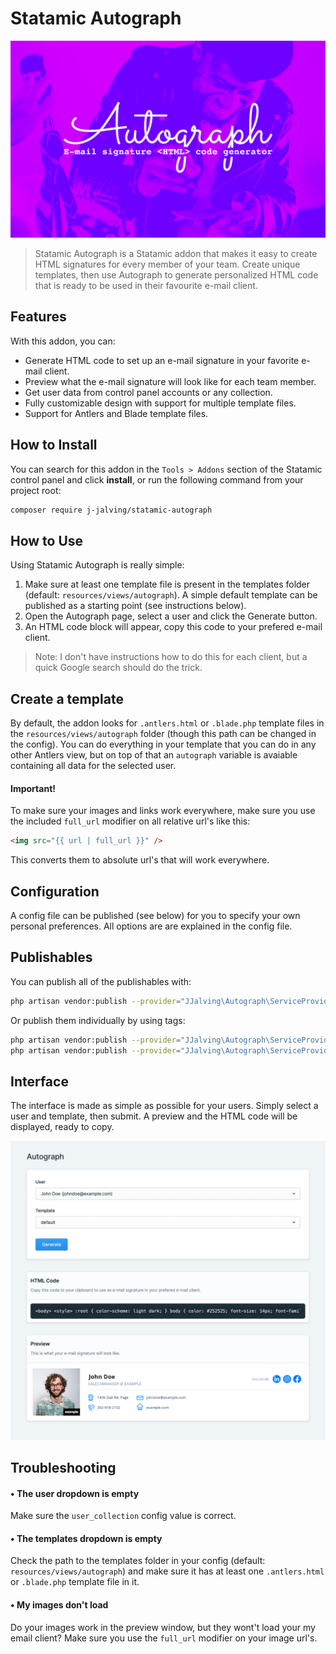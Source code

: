 # Statamic Autograph

![alt text](https://github.com/j-jalving/statamic-autograph/blob/main/product.png?raw=true)

> Statamic Autograph is a Statamic addon that makes it easy to create HTML signatures
> for every member of your team. Create unique templates, then use Autograph to generate
> personalized HTML code that is ready to be used in their favourite e-mail client. 

## Features

With this addon, you can:

- Generate HTML code to set up an e-mail signature in your favorite e-mail client.
- Preview what the e-mail signature will look like for each team member.
- Get user data from control panel accounts or any collection.
- Fully customizable design with support for multiple template files.
- Support for Antlers and Blade template files.


## How to Install

You can search for this addon in the `Tools > Addons` section of the Statamic control panel and click **install**, or run the following command from your project root:

``` bash
composer require j-jalving/statamic-autograph
```

## How to Use

Using Statamic Autograph is really simple:

1. Make sure at least one template file is present in the templates folder (default: `resources/views/autograph`). A simple default template can be published as a starting point (see instructions below).
2. Open the Autograph page, select a user and click the Generate button.
3. An HTML code block will appear, copy this code to your prefered e-mail client. 
  
> Note: I don't have instructions how to do this for each client, but a quick Google search should do the trick.

## Create a template

By default, the addon looks for `.antlers.html` or `.blade.php` template files in the `resources/views/autograph` folder (though this path can be changed in the config). You can do everything in your template that you can do in any other Antlers view, but on top of that an `autograph` variable is avaiable containing all data for the selected user.

#### Important!
To make sure your images and links work everywhere, make sure you use the included `full_url` modifier on all relative url's like this: 

```html
<img src="{{ url | full_url }}" />
```

This converts them to absolute url's that will work everywhere. 


## Configuration

A config file can be published (see below) for you to specify your own personal preferences. All options are are explained in the config file.

## Publishables

You can publish all of the publishables with:

```sh
php artisan vendor:publish --provider="JJalving\Autograph\ServiceProvider"
```

Or publish them individually by using tags:

```sh
php artisan vendor:publish --provider="JJalving\Autograph\ServiceProvider" --tag="config"
php artisan vendor:publish --provider="JJalving\Autograph\ServiceProvider" --tag="templates"
```

## Interface

The interface is made as simple as possible for your users. Simply select a user and template, then submit. A preview and the HTML code will be displayed, ready to copy.

![alt text](https://github.com/j-jalving/statamic-autograph/blob/main/screenshot.png?raw=true)


## Troubleshooting

#### • The user dropdown is empty
Make sure the `user_collection` config value is correct.

#### • The templates dropdown is empty
Check the path to the templates folder in your config (default: `resources/views/autograph`) and make sure it has at least one `.antlers.html` or `.blade.php` template file in it. 

#### • My images don't load
Do your images work in the preview window, but they wont't load your my email client? Make sure you use the `full_url` modifier on your image url's.
